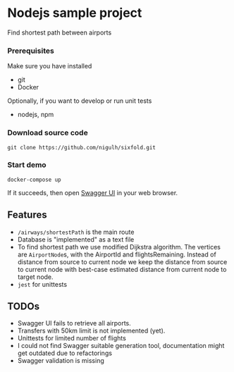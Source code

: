 # Nodejs sample project
Find shortest path between airports

### Prerequisites
Make sure you have installed
* git
* Docker

Optionally, if you want to develop or run unit tests
* nodejs, npm

### Download source code
```shell
git clone https://github.com/nigulh/sixfold.git
```

### Start demo
```shell
docker-compose up
```
If it succeeds, then open [Swagger UI](http://localhost:3080/) in your web browser.

## Features
* `/airways/shortestPath` is the main route
* Database is "implemented" as a text file
* To find shortest path we use modified Dijkstra algorithm. The vertices are `AirportNode`s, with
the AirportId and flightsRemaining. Instead of distance from source to current node we keep the
distance from source to current node with best-case estimated distance from current node to target node.
* ```jest``` for unittests

## TODOs
* Swagger UI fails to retrieve all airports.
* Transfers with 50km limit is not implemented (yet).
* Unittests for limited number of flights
* I could not find Swagger suitable generation tool, documentation might get outdated due to refactorings
* Swagger validation is missing
